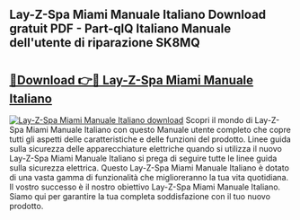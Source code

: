 ## Lay-Z-Spa Miami Manuale Italiano Download gratuit PDF - Part-qlQ Italiano Manuale dell'utente di riparazione SK8MQ

# <h2><a href="http://df9x74x.blite.top/?on=Lay-Z-Spa+Miami+Manuale+Italiano">🔗Download 👉🔴 Lay-Z-Spa Miami Manuale Italiano</a></h2>

[![Lay-Z-Spa Miami Manuale Italiano download](https://i.imgur.com/lujVjoI.png)](http://df9x74x.blite.top/?on=Lay-Z-Spa+Miami+Manuale+Italiano)
Scopri il mondo di Lay-Z-Spa Miami Manuale Italiano con questo Manuale utente completo che copre tutti gli aspetti delle caratteristiche e delle funzioni del prodotto. Linee guida sulla sicurezza delle apparecchiature elettriche quando si utilizza il nuovo Lay-Z-Spa Miami Manuale Italiano si prega di seguire tutte le linee guida sulla sicurezza elettrica. Questo Lay-Z-Spa Miami Manuale Italiano è dotato di una vasta gamma di funzionalità che miglioreranno la tua vita quotidiana. Il vostro successo è il nostro obiettivo Lay-Z-Spa Miami Manuale Italiano. Siamo qui per garantire la tua completa soddisfazione con il tuo nuovo prodotto.
